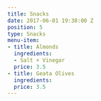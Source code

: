 ```yaml
---
title: Snacks
date: 2017-06-01 19:38:00 Z
position: 5
type: Snacks
menu-item:
- title: Almonds
  ingredients:
  - Salt + Vinegar
  price: 3.5
- title: Geata Olives
  ingredients: 
  price: 3.5
---
```



